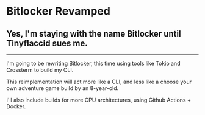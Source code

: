 # Bitlocker Revamped
## Yes, I'm staying with the name Bitlocker until Tinyflaccid sues me.
---
I'm going to be rewriting Bitlocker, this time using tools like Tokio and Crossterm to build my CLI.

This reimplementation will act more like a CLI, and less like a choose your own adventure game build by an 8-year-old.

I'll also include builds for more CPU architectures, using Github Actions + Docker.